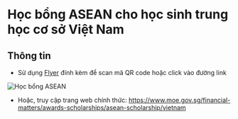 # Học bổng ASEAN cho học sinh trung học cơ sở Việt Nam

## Thông tin

- Sử dụng [Flyer](https://github.com/nhamhung/Education/blob/main/E-flyer%20for%20Vietnam%20AS2025.pdf) đính kèm để scan mã QR code hoặc click vào đường link

![Học bổng ASEAN]()

- Hoặc, truy cập trang web chính thức: https://www.moe.gov.sg/financial-matters/awards-scholarships/asean-scholarship/vietnam
